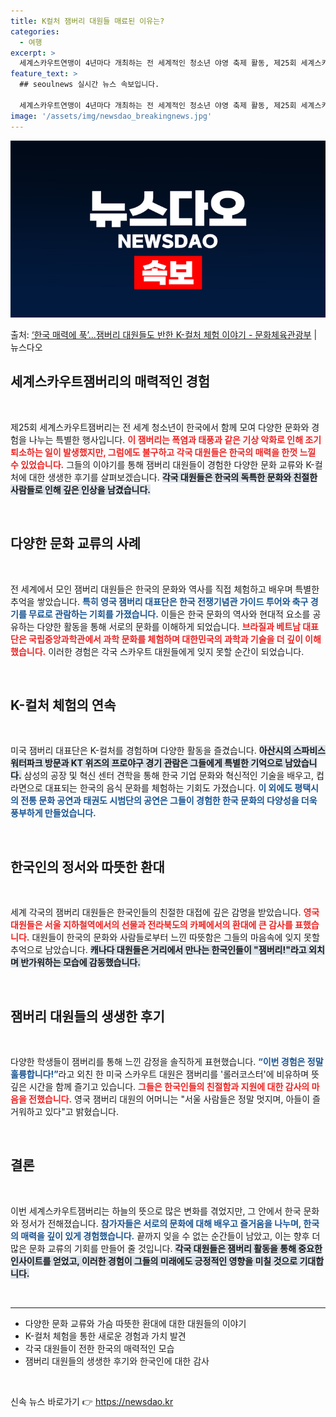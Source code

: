 ```yaml
---
title: K컬처 잼버리 대원들 매료된 이유는?
categories:
  - 여행
excerpt: >
  세계스카우트연맹이 4년마다 개최하는 전 세계적인 청소년 야영 축제 활동, 제25회 세계스카우트잼버리가 한국에…
feature_text: >
  ## seoulnews 실시간 뉴스 속보입니다.

  세계스카우트연맹이 4년마다 개최하는 전 세계적인 청소년 야영 축제 활동, 제25회 세계스카우트잼버리가 한국에…
image: '/assets/img/newsdao_breakingnews.jpg'
---
```


![뉴스다오 속보](/assets/img/newsdao_breakingnews.jpg)

<p>출처: <a href="https://newsdao.kr/1819" rel="dofollow">‘한국 매력에 푹’...잼버리 대원들도 반한 K-컬처 체험 이야기 - 문화체육관광부</a> | 뉴스다오</p>

<h2 data-ke-size="size26">세계스카우트잼버리의 매력적인 경험</h2>

<p data-ke-size="size16">&nbsp;</p>

제25회 세계스카우트잼버리는 전 세계 청소년이 한국에서 함께 모여 다양한 문화와 경험을 나누는 특별한 행사입니다. <b><span style="color: #ee2323;">이 잼버리는 폭염과 태풍과 같은 기상 악화로 인해 조기 퇴소하는 일이 발생했지만, 그럼에도 불구하고 각국 대원들은 한국의 매력을 한껏 느낄 수 있었습니다.</span></b> 그들의 이야기를 통해 잼버리 대원들이 경험한 다양한 문화 교류와 K-컬처에 대한 생생한 후기를 살펴보겠습니다. <b><span style="background-color: #21538527;">각국 대원들은 한국의 독특한 문화와 친절한 사람들로 인해 깊은 인상을 남겼습니다.</span></b>

<p data-ke-size="size16">&nbsp;</p>

<h2 data-ke-size="size26">다양한 문화 교류의 사례</h2>

<p data-ke-size="size16">&nbsp;</p>

전 세계에서 모인 잼버리 대원들은 한국의 문화와 역사를 직접 체험하고 배우며 특별한 추억을 쌓았습니다. <b><span style="color: #1a5490;">특히 영국 잼버리 대표단은 한국 전쟁기념관 가이드 투어와 축구 경기를 무료로 관람하는 기회를 가졌습니다.</span></b> 이들은 한국 문화의 역사와 현대적 요소를 공유하는 다양한 활동을 통해 서로의 문화를 이해하게 되었습니다. <b><span style="color: #ee2323;">브라질과 베트남 대표단은 국립중앙과학관에서 과학 문화를 체험하며 대한민국의 과학과 기술을 더 깊이 이해했습니다.</span></b> 이러한 경험은 각국 스카우트 대원들에게 잊지 못할 순간이 되었습니다.

<p data-ke-size="size16">&nbsp;</p>

<h2 data-ke-size="size26">K-컬처 체험의 연속</h2>

<p data-ke-size="size16">&nbsp;</p>

미국 잼버리 대표단은 K-컬처를 경험하며 다양한 활동을 즐겼습니다. <b><span style="background-color: #21538527;">아산시의 스파비스 워터파크 방문과 KT 위즈의 프로야구 경기 관람은 그들에게 특별한 기억으로 남았습니다.</span></b> 삼성의 공장 및 혁신 센터 견학을 통해 한국 기업 문화와 혁신적인 기술을 배우고, 컵라면으로 대표되는 한국의 음식 문화를 체험하는 기회도 가졌습니다. <b><span style="color: #1a5490;">이 외에도 평택시의 전통 문화 공연과 태권도 시범단의 공연은 그들이 경험한 한국 문화의 다양성을 더욱 풍부하게 만들었습니다.</span></b>

<p data-ke-size="size16">&nbsp;</p>

<h2 data-ke-size="size26">한국인의 정서와 따뜻한 환대</h2>

<p data-ke-size="size16">&nbsp;</p>

세계 각국의 잼버리 대원들은 한국인들의 친절한 대접에 깊은 감명을 받았습니다. <b><span style="color: #ee2323;">영국 대원들은 서울 지하철역에서의 선물과 전라북도의 카페에서의 환대에 큰 감사를 표했습니다.</span></b> 대원들이 한국의 문화와 사람들로부터 느낀 따뜻함은 그들의 마음속에 잊지 못할 추억으로 남았습니다. <b><span style="background-color: #21538527;">캐나다 대원들은 거리에서 만나는 한국인들이 "잼버리!"라고 외치며 반가워하는 모습에 감동했습니다.</span></b>

<p data-ke-size="size16">&nbsp;</p>

<h2 data-ke-size="size26">잼버리 대원들의 생생한 후기</h2>

<p data-ke-size="size16">&nbsp;</p>

다양한 학생들이 잼버리를 통해 느낀 감정을 솔직하게 표현했습니다. <b><span style="color: #1a5490;">“이번 경험은 정말 훌륭합니다!”</span></b>라고 외친 한 미국 스카우트 대원은 잼버리를 '롤러코스터'에 비유하며 뜻깊은 시간을 함께 즐기고 있습니다. <b><span style="color: #ee2323;">그들은 한국인들의 친절함과 지원에 대한 감사의 마음을 전했습니다.</span></b> 영국 잼버리 대원의 어머니는 "서울 사람들은 정말 멋지며, 아들이 즐거워하고 있다"고 밝혔습니다.

<p data-ke-size="size16">&nbsp;</p>

<h2 data-ke-size="size26">결론</h2>

<p data-ke-size="size16">&nbsp;</p>

이번 세계스카우트잼버리는 하늘의 뜻으로 많은 변화를 겪었지만, 그 안에서 한국 문화와 정서가 전해졌습니다. <b><span style="color: #1a5490;">참가자들은 서로의 문화에 대해 배우고 즐거움을 나누며, 한국의 매력을 깊이 있게 경험했습니다.</span></b> 끝까지 잊을 수 없는 순간들이 남았고, 이는 향후 더 많은 문화 교류의 기회를 만들어 줄 것입니다. <b><span style="background-color: #21538527;">각국 대원들은 잼버리 활동을 통해 중요한 인사이트를 얻었고, 이러한 경험이 그들의 미래에도 긍정적인 영향을 미칠 것으로 기대합니다.</span></b>

<p data-ke-size="size16">&nbsp;</p>

<hr>

<ul>
<li>다양한 문화 교류와 가슴 따뜻한 환대에 대한 대원들의 이야기</li>
<li>K-컬처 체험을 통한 새로운 경험과 가치 발견</li>
<li>각국 대원들이 전한 한국의 매력적인 모습</li>
<li>잼버리 대원들의 생생한 후기와 한국인에 대한 감사</li>
</ul>

<p data-ke-size="size16">&nbsp;</p> 

신속 뉴스 바로가기 👉 <a href="https://newsdao.kr" rel="dofollow">https://newsdao.kr</a>


